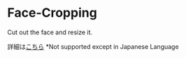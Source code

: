 # Face-Cropping
Cut out the face and resize it.

詳細は[こちら](https://qiita.com/hima_zin331/items/c4160c5c31888e2066a4)
*Not supported except in Japanese Language
